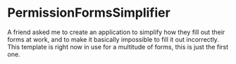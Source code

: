 # PermissionFormsSimplifier
A friend asked me to create an application to simplify how they fill out their forms at work, and to make it basically impossible to fill it out incorrectly. This template is right now in use for a multitude of forms, this is just the first one. 
